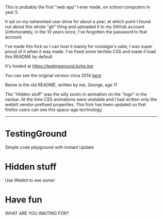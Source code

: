 This is probably the first "web app" I ever made, on school computers in year 5.

It sat on my networked user drive for about a year, at which point I found out about this whole "git" thing and uploaded
it to my GitHub account. Unfortunately, in the 10 years since, I've forgotten the password to that account.

I've made this fork so I can host it mainly for nostalgia's sake, I was super proud of it when it was made.
I've fixed some terrible CSS and made it load this README by default

It's hosted at <https://testingground.byhe.me>

You can see the original version circa 2014 [here](https://github.com/thediex09/TestingGround)

Below is the old README, written by me, George, age 11

The "Hidden stuff" was the silly zoom-in animation on the "logo" in the navbar. At the time CSS animations were unstable and I had written only the webkit vendor-prefixed properties. This fork has been updated so that firefox users can see this space-age technology

---

# TestingGround

Simple code playground with Instant Update

# Hidden stuff

Use Webkit to see some!

# Have fun

WHAT ARE YOU WAITING FOR?

